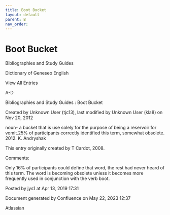 ```yaml
---
title: Boot Bucket
layout: default
parent: B
nav_order:
---
```


# Boot Bucket

Bibliographies and Study Guides

Dictionary of Geneseo English

View All Entries

A-D

Bibliographies and Study Guides : Boot Bucket

Created by  Unknown User (tjc13), last modified by  Unknown User (kla8) on Nov 20, 2012

noun- a bucket that is use solely for the purpose of being a reservoir for vomit.25% of participants correctly identified this term, somewhat obsolete. 2012. K. Andryshak

This entry originally created by T Cardot, 2008.

Comments:

Only 16% of participants could define that word, the rest had never heard of this term. The word is becoming obsolete unless it becomes more frequently used in conjunction with the verb boot. 

Posted by jys1 at Apr 13, 2019 17:31

Document generated by Confluence on May 22, 2023 12:37

Atlassian

